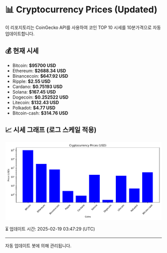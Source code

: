 
# 📊 Cryptocurrency Prices (Updated)

이 리포지토리는 CoinGecko API를 사용하여 코인 TOP 10 시세를 10분가격으로 자동 업데이트합니다.

## 💰 현재 시세
- Bitcoin: **$95700 USD**
- Ethereum: **$2688.34 USD**
- Binancecoin: **$647.92 USD**
- Ripple: **$2.55 USD**
- Cardano: **$0.75193 USD**
- Solana: **$167.45 USD**
- Dogecoin: **$0.252522 USD**
- Litecoin: **$132.43 USD**
- Polkadot: **$4.77 USD**
- Bitcoin-cash: **$314.76 USD**

## 📈 시세 그래프 (로그 스케일 적용)
![Crypto Prices](crypto_prices.png)

⏳ 업데이트 시간: 2025-02-19 03:47:29 (UTC)

---
자동 업데이트 봇에 의해 관리됩니다.
